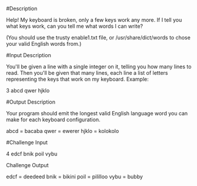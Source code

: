 #Description

Help! My keyboard is broken, only a few keys work any more. If I tell you what keys work, can you tell me what words I can write?

(You should use the trusty enable1.txt file, or /usr/share/dict/words to chose your valid English words from.)

#Input Description

You'll be given a line with a single integer on it, telling you how many lines to read. Then you'll be given that many lines, each line a list of letters representing the keys that work on my keyboard. Example:

3
abcd
qwer
hjklo

#Output Description

Your program should emit the longest valid English language word you can make for each keyboard configuration.

abcd = bacaba
qwer = ewerer
hjklo = kolokolo

#Challenge Input

4
edcf
bnik
poil
vybu

Challenge Output

edcf = deedeed
bnik = bikini
poil = pililloo
vybu = bubby
